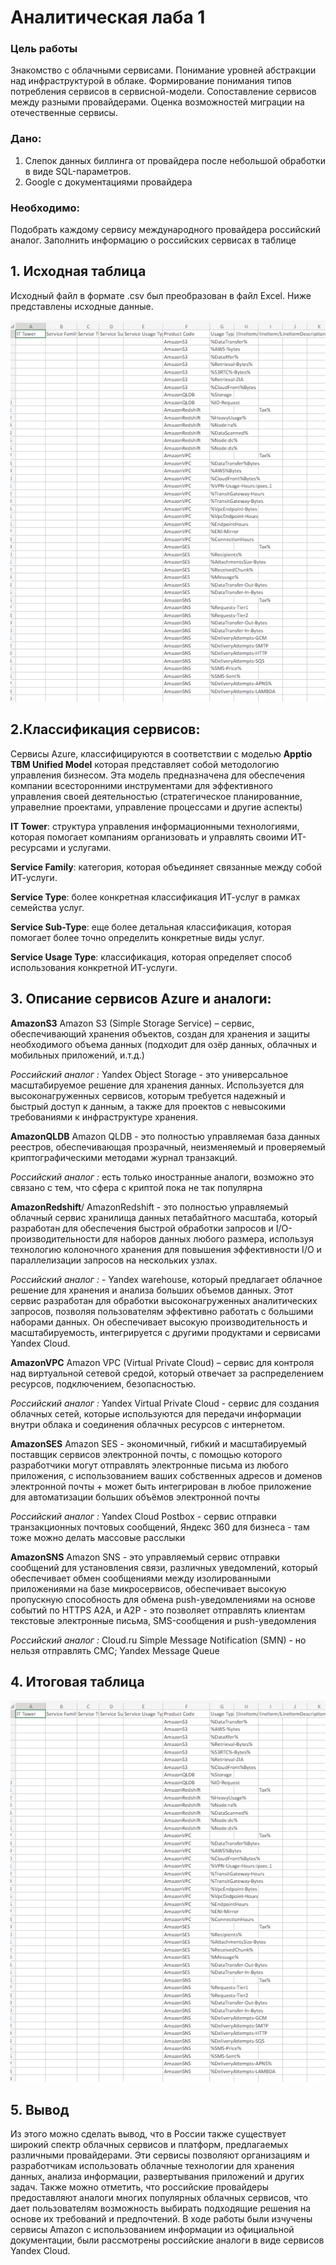 # Аналитическая лаба 1


### Цель работы

Знакомство с облачными сервисами. Понимание уровней абстракции над инфраструктурой в облаке. Формирование понимания типов потребления сервисов в сервисной-модели. Сопоставление сервисов между разными провайдерами. Оценка возможностей миграции на отечественные сервисы.

### Дано: 
1. Слепок данных биллинга от провайдера после небольшой обработки в виде SQL-параметров.
2. Google с документациями провайдера
### Необходимо:
Подобрать каждому сервису международного провайдера российский аналог. Заполнить информацию о российских сервисах в таблице


## 1. Исходная таблица
Исходный файл в формате .csv был преобразован в файл Excel. Ниже представлены исходные данные.

![image](https://github.com/glamiturianmai/DevOps/blob/main/lab1/1.png)

## 2.Классификация сервисов:
Сервисы Azure, классифицируются в соответствии с моделью **Apptio TBM Unified Model** которая представляет собой методологию управления бизнесом. Эта модель предназначена для обеспечения компании всесторонними инструментами для эффективного управления своей деятельностью (стратегическое планированние, управелние проектами, управление процессами и другие аспекты)


**IT Tower**: структура управления информационными технологиями, которая помогает компаниям  организовать и управлять своими ИТ-ресурсами и услугами.

**Service Family**: категория, которая объединяет связанные между собой ИТ-услуги.

**Service Type**: более конкретная классификация ИТ-услуг в рамках семейства услуг.

**Service Sub-Type**: еще более детальная классификация, которая помогает более точно определить конкретные виды услуг. 

**Service Usage Type**: классификация, которая определяет способ использования конкретной ИТ-услуги.




## 3. Описание сервисов Azure и аналоги:

**AmazonS3**
Amazon S3 (Simple Storage Service) – сервис, обеспечивающий  хранения объектов, создан для хранения и защиты необходимого объема данных (подходит для озёр данных, облачных и мобильных приложений, и.т.д.) 

*Российский аналог :* Yandex Object Storage -  это универсальное масштабируемое решение для хранения данных. Используется для высоконагруженных сервисов, которым требуется надежный и быстрый доступ к данным, а также для проектов с невысокими требованиями к инфраструктуре хранения.


**AmazonQLDB**
Amazon QLDB - это полностью управляемая база данных реестров, обеспечивающая прозрачный, неизменяемый и проверяемый криптографическими методами журнал транзакций.

*Российский аналог :*  есть только иностранные аналоги, возможно это связано с тем, что сфера с криптой пока не так популярна


**AmazonRedshift**/
AmazonRedshift - это полностью управляемый облачный сервис хранилища данных петабайтного масштаба, который разработан для обеспечения быстрой обработки запросов и I/O-производительности для наборов данных любого размера, используя технологию колоночного хранения для повышения эффективности I/O и параллелизации запросов на нескольких узлах.

*Российский аналог :* -  Yandex warehouse, который предлагает облачное решение для хранения и анализа больших объемов данных. Этот сервис разработан для обработки высоконагруженных аналитических запросов, позволяя пользователям эффективно работать с большими наборами данных. Он обеспечивает высокую производительность и масштабируемость, интегрируется с другими продуктами и сервисами Yandex Cloud.


**AmazonVPC**
 Amazon VPC (Virtual Private Cloud) – сервис для контроля над виртуальной сетевой средой, который отвечает за распределением ресурсов, подключением, безопасностью.

*Российский аналог :*  Yandex Virtual Private Cloud - сервис для создания облачных сетей, которые используются для передачи информации внутри облака и соединения облачных ресурсов с интернетом.


**AmazonSES**
Amazon SES - экономичный, гибкий и масштабируемый поставщик сервисов электронной почты, с помощью которого разработчики могут отправлять электронные письма из любого приложения, с использованием ваших собственных адресов и доменов электронной почты + может быть интегрирован в любое приложение для автоматизации больших объёмов электронной почты

*Российский аналог :* Yandex Cloud Postbox - сервис отправки транзакционных почтовых сообщений, Яндекс 360 для бизнеса - там тоже можно делать массовые расслыки


**AmazonSNS**
Amazon SNS - это управляемый сервис отправки сообщений для установления связи, различных уведомлений, который обеспечивает обмен сообщениями между изолированными приложениями на базе микросервисов, обеспечивает высокую пропускную способность для обмена push-уведомлениями на основе событий по HTTPS A2A, и A2P - это позволяет отправлять клиентам текстовые электронные письма, SMS-сообщения и push-уведомления

*Российский аналог :*  Cloud.ru Simple Message Notification (SMN) - но нельзя отправлять СМС; Yandex Message Queue


## 4. Итоговая таблица
![image](https://github.com/glamiturianmai/DevOps/blob/main/lab1/1.png)


## 5. Вывод

Из этого можно сделать вывод, что в России также существует широкий спектр облачных сервисов и платформ, предлагаемых различными провайдерами. Эти сервисы позволяют организациям и разработчикам использовать облачные технологии для хранения данных, анализа информации, развертывания приложений и других задач. Также можно отметить, что российские провайдеры предоставляют аналоги многих популярных облачных сервисов, что дает пользователям возможность выбирать подходящие решения на основе их требований и предпочтений.  В ходе работы были изчучены сервисы Amazon с использованием информации из официальной документации, были рассмотрены российские аналоги в виде сервисов Yandex Cloud.
